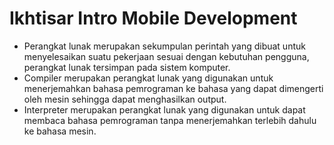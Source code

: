 # Ikhtisar Intro Mobile Development
* Perangkat lunak merupakan sekumpulan perintah yang dibuat untuk menyelesaikan suatu pekerjaan sesuai dengan kebutuhan pengguna, perangkat lunak tersimpan pada sistem komputer.
* Compiler merupakan perangkat lunak yang digunakan untuk menerjemahkan bahasa pemrograman ke bahasa yang dapat dimengerti oleh mesin sehingga dapat menghasilkan output.
* Interpreter merupakan perangkat lunak yang digunakan untuk dapat membaca bahasa pemrograman tanpa menerjemahkan terlebih dahulu ke bahasa mesin.

